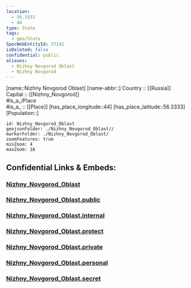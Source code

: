 ```yaml
---
location:
  - 56.3333
  - 44
type: State
tags:
  - geo/State
SpocWebEntityId: 37142
isDeleted: false
confidential: public
aliases:
  - Nizhny Novgorod Oblast
  - Nizhny Novgorod
---
```

[name::Nizhny Novgorod Oblast] 
[name-abbr::] 
Country :: [[Russia]]  
Capital :: [[Nizhny_Novgorod]]  
#is_a_/Place  
#is_a_ :: [[Place]] 
[has_place_longitude::44] 
[has_place_latitude::56.3333] 
[Population::] 



```leaflet
id: Nizhny_Novgorod_Oblast
geojsonFolder: ./Nizhny_Novgorod_Oblast//
markerFolder: ./Nizhny_Novgorod_Oblast/
zoomFeatures: true 
minZoom: 4 
maxZoom: 18
```


## Confidential Links & Embeds: 

### [Nizhny_Novgorod_Oblast](/_Standards/Earth/Continent/Europe/Europe~East/Russia/Russia~Volga/Nizhny_Novgorod_Oblast.md) 

### [Nizhny_Novgorod_Oblast.public](/_public/Earth/Continent/Europe/Europe~East/Russia/Russia~Volga/Nizhny_Novgorod_Oblast.public.md) 

### [Nizhny_Novgorod_Oblast.internal](/_internal/Earth/Continent/Europe/Europe~East/Russia/Russia~Volga/Nizhny_Novgorod_Oblast.internal.md) 

### [Nizhny_Novgorod_Oblast.protect](/_protect/Earth/Continent/Europe/Europe~East/Russia/Russia~Volga/Nizhny_Novgorod_Oblast.protect.md) 

### [Nizhny_Novgorod_Oblast.private](/_private/Earth/Continent/Europe/Europe~East/Russia/Russia~Volga/Nizhny_Novgorod_Oblast.private.md) 

### [Nizhny_Novgorod_Oblast.personal](/_personal/Earth/Continent/Europe/Europe~East/Russia/Russia~Volga/Nizhny_Novgorod_Oblast.personal.md) 

### [Nizhny_Novgorod_Oblast.secret](/_secret/Earth/Continent/Europe/Europe~East/Russia/Russia~Volga/Nizhny_Novgorod_Oblast.secret.md)

